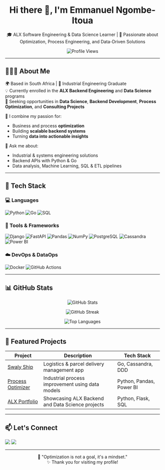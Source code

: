 <h1 align="center">Hi there 👋, I'm Emmanuel Ngombe-Itoua</h1>

<p align="center">
  🎓 ALX Software Engineering & Data Science Learner | 🧠 Passionate about Optimization, Process Engineering, and Data-Driven Solutions
</p>

<p align="center">
  <img src="https://komarev.com/ghpvc/?username=YourUsername&label=Profile%20views&color=0e75b6&style=flat" alt="Profile Views" />
</p>

---

## 👨🏾‍💻 About Me

🌍 Based in South Africa | 🌱 Industrial Engineering Graduate  
💡 Currently enrolled in the **ALX Backend Engineering** and **Data Science** programs  
💼 Seeking opportunities in **Data Science**, **Backend Development**, **Process Optimization**, and **Consulting Projects**

🔧 I combine my passion for:
- Business and process **optimization**
- Building **scalable backend systems**
- Turning **data into actionable insights**

💬 Ask me about:
- Industrial & systems engineering solutions
- Backend APIs with Python & Go
- Data analysis, Machine Learning, SQL & ETL pipelines

---

## 🚀 Tech Stack

### 💻 Languages
![Python](https://img.shields.io/badge/Python-3670A0?style=for-the-badge&logo=python&logoColor=ffdd54)
![Go](https://img.shields.io/badge/Go-00ADD8?style=for-the-badge&logo=go&logoColor=white)
![SQL](https://img.shields.io/badge/SQL-4479A1?style=for-the-badge&logo=postgresql&logoColor=white)

### 🧰 Tools & Frameworks
![Django](https://img.shields.io/badge/Django-092E20?style=for-the-badge&logo=django&logoColor=white)
![FastAPI](https://img.shields.io/badge/FastAPI-005571?style=for-the-badge&logo=fastapi)
![Pandas](https://img.shields.io/badge/Pandas-150458?style=for-the-badge&logo=pandas)
![NumPy](https://img.shields.io/badge/Numpy-013243?style=for-the-badge&logo=numpy)
![PostgreSQL](https://img.shields.io/badge/PostgreSQL-336791?style=for-the-badge&logo=postgresql)
![Cassandra](https://img.shields.io/badge/Cassandra-1287B1?style=for-the-badge&logo=apachecassandra)
![Power BI](https://img.shields.io/badge/PowerBI-F2C811?style=for-the-badge&logo=powerbi&logoColor=000)

### ☁️ DevOps & DataOps
![Docker](https://img.shields.io/badge/Docker-2496ED?style=for-the-badge&logo=docker&logoColor=white)
![GitHub Actions](https://img.shields.io/badge/GitHub_Actions-2088FF?style=for-the-badge&logo=github-actions&logoColor=white)

---

## 📊 GitHub Stats

<p align="center">
  <img src="https://github-readme-stats.vercel.app/api?username=YourUsername&show_icons=true&theme=radical" alt="GitHub Stats" />
</p>

<p align="center">
  <img src="https://github-readme-streak-stats.herokuapp.com/?user=YourUsername&theme=dark" alt="GitHub Streak" />
</p>

<p align="center">
  <img src="https://github-readme-stats.vercel.app/api/top-langs/?username=YourUsername&layout=compact&theme=tokyonight" alt="Top Languages" />
</p>

---

## 📂 Featured Projects

| Project | Description | Tech Stack |
|--------|-------------|------------|
| [Swaly Ship](https://swaly-ship.biacibenga.com/) | Logistics & parcel delivery management app | Go, Cassandra, DDD |
| [Process Optimizer](#) | Industrial process improvement using data models | Python, Pandas, Power BI |
| [ALX Portfolio](#) | Showcasing ALX Backend and Data Science projects | Python, Flask, SQL |

---

## 📫 Let's Connect

<a href="https://linkedin.com/in/yourprofile" target="_blank"><img src="https://img.shields.io/badge/LinkedIn-blue?style=for-the-badge&logo=linkedin&logoColor=white" /></a>
<a href="mailto:your.email@example.com" target="_blank"><img src="https://img.shields.io/badge/Gmail-red?style=for-the-badge&logo=gmail&logoColor=white" /></a>

---

<p align="center">
  🚀 "Optimization is not a goal, it's a mindset."  
  <br/>
  ✨ Thank you for visiting my profile!
</p>
